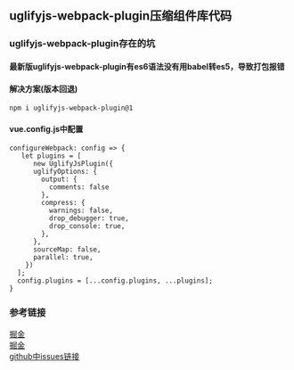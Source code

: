 ## uglifyjs-webpack-plugin压缩组件库代码

### uglifyjs-webpack-plugin存在的坑

#### 最新版uglifyjs-webpack-plugin有es6语法没有用babel转es5，导致打包报错

#### 解决方案(版本回退)
```
npm i uglifyjs-webpack-plugin@1
```

#### vue.config.js中配置
```
configureWebpack: config => {
   let plugins = [
      new UglifyJsPlugin({
      uglifyOptions: {
      	output: {
          comments: false
        },
        compress: {
          warnings: false,
          drop_debugger: true,
          drop_console: true,
        },
      },
      sourceMap: false,
      parallel: true,
    })
  ];
  config.plugins = [...config.plugins, ...plugins];	
}
```

### 参考链接 
[掘金](https://juejin.im/entry/5b4f04adf265da0f5a254a09)     
[掘金](https://segmentfault.com/a/1190000017008697)    
[github中issues链接](https://github.com/webpack-contrib/uglifyjs-webpack-plugin/issues/362)    
